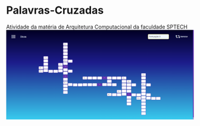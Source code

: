 # Palavras-Cruzadas
Atividade da matéria de Arquitetura Computacional da faculdade SPTECH
<img  src="public\assets/Img.png"/>
